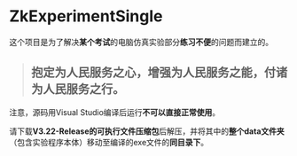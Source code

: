 # **ZkExperimentSingle**

这个项目是为了解决**某个考试**的电脑仿真实验部分**练习不便**的问题而建立的。

> ## **抱定为人民服务之心，增强为人民服务之能，付诸为人民服务之行。**

注意，源码用Visual Studio编译后运行**不可以直接正常使用**。

请下载**V3.22-Release的可执行文件压缩包**后解压，并将其中的**整个data文件夹**（包含实验程序本体）移动至编译的exe文件的**同目录下**。
